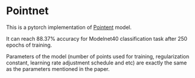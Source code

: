 # Pointnet
This is a pytorch implementation of <a href="https://arxiv.org/abs/1612.00593">Pointent</a> model.

It can reach 88.37% accuracy for Modelnet40 classification task after 250 epochs of training. 

Parameters of the model (number of points used for training, regularization constant, learning rate adjustment schedule and etc) are exactly the same as the parameters mentioned in the paper.
